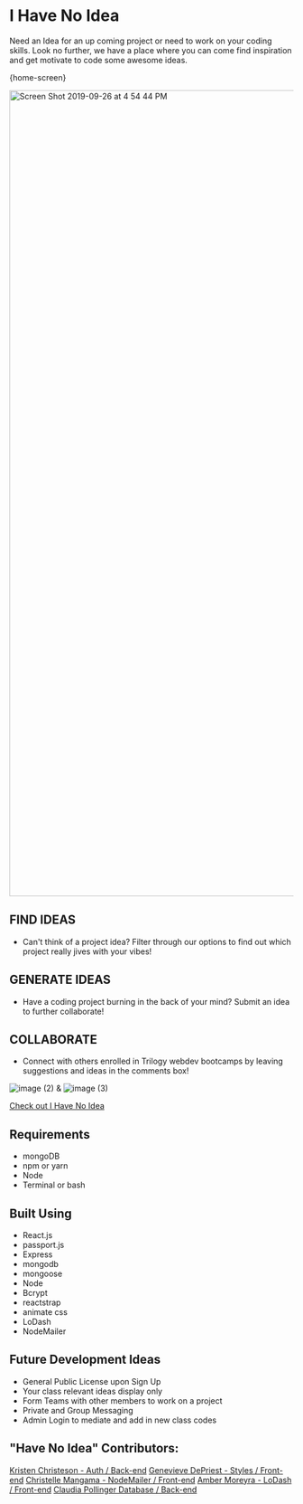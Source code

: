 # I Have No Idea

Need an Idea for an up coming project or need to work on your coding skills. Look no further, we have a place where you can come find inspiration and get motivate to code some awesome ideas. 

{home-screen}

<img width="1426" alt="Screen Shot 2019-09-26 at 4 54 44 PM" src="https://user-images.githubusercontent.com/48806630/65803557-18b03800-e13c-11e9-8854-d3e1088c565f.png">

## FIND IDEAS
* Can't think of a project idea? Filter through our options to find out which project really jives with your vibes!
## GENERATE IDEAS
* Have a coding project burning in the back of your mind? Submit an idea to further collaborate!
## COLLABORATE
* Connect with others enrolled in Trilogy webdev bootcamps by leaving suggestions and ideas in the comments box!


![image (2)](https://user-images.githubusercontent.com/48806630/65804557-89a51f00-e13f-11e9-9d61-deb30551bdfe.png) &
![image (3)](https://user-images.githubusercontent.com/48806630/65804580-99246800-e13f-11e9-9579-ef475d0cc476.png)

[Check out I Have No Idea](https://guarded-waters-18087.herokuapp.com/)

## Requirements
* mongoDB
* npm or yarn
* Node
* Terminal or bash

## Built Using
* React.js
* passport.js
* Express
* mongodb
* mongoose
* Node
* Bcrypt
* reactstrap
* animate css
* LoDash
* NodeMailer

## Future Development Ideas
* General Public License upon Sign Up
* Your class relevant ideas display only
* Form Teams with other members to work on a project
* Private and Group Messaging
* Admin Login to mediate and add in new class codes

## "Have No Idea" Contributors: 
[Kristen Christeson - Auth / Back-end](https://github.com/KCEliza/)
[Genevieve DePriest - Styles / Front-end](https://github.com/gdepriest/)
[Christelle Mangama - NodeMailer / Front-end](https://github.com/mangama/)
[Amber Moreyra - LoDash / Front-end](https://github.com/ambermoreyra/)
[Claudia Pollinger Database / Back-end](https://github.com/Claudpod1/)

